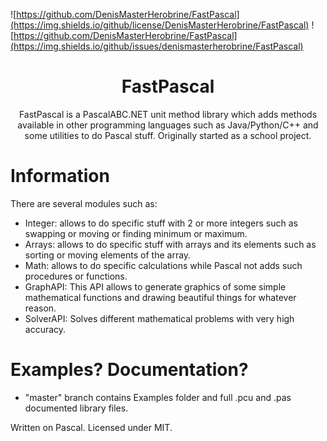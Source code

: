 ![https://github.com/DenisMasterHerobrine/FastPascal](https://img.shields.io/github/license/DenisMasterHerobrine/FastPascal) 
![https://github.com/DenisMasterHerobrine/FastPascal](https://img.shields.io/github/issues/denismasterherobrine/FastPascal)
<div align="center"> <h1>  FastPascal</h1> </div>
<div align="center"> FastPascal is a PascalABC.NET unit method library which adds methods available in other programming languages such as Java/Python/C++ and some utilities to do Pascal stuff. Originally started as a school project.</div>

# Information
There are several modules such as:
- Integer: allows to do specific stuff with 2 or more integers such as swapping or moving or finding minimum or maximum.
- Arrays: allows to do specific stuff with arrays and its elements such as sorting or moving elements of the array.
- Math: allows to do specific calculations while Pascal not adds such procedures or functions.
- GraphAPI: This API allows to generate graphics of some simple mathematical functions and drawing beautiful things for whatever reason. 
- SolverAPI: Solves different mathematical problems with very high accuracy.

# Examples? Documentation?
 - "master" branch contains Examples folder and full .pcu and .pas documented library files.

Written on Pascal. Licensed under MIT.
